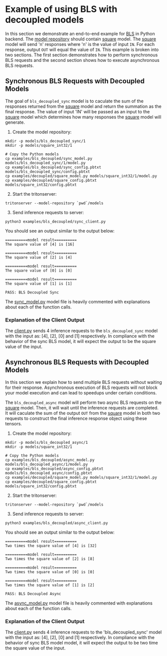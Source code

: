 <!--
# Copyright 2023, NVIDIA CORPORATION & AFFILIATES. All rights reserved.
#
# Redistribution and use in source and binary forms, with or without
# modification, are permitted provided that the following conditions
# are met:
#  * Redistributions of source code must retain the above copyright
#    notice, this list of conditions and the following disclaimer.
#  * Redistributions in binary form must reproduce the above copyright
#    notice, this list of conditions and the following disclaimer in the
#    documentation and/or other materials provided with the distribution.
#  * Neither the name of NVIDIA CORPORATION nor the names of its
#    contributors may be used to endorse or promote products derived
#    from this software without specific prior written permission.
#
# THIS SOFTWARE IS PROVIDED BY THE COPYRIGHT HOLDERS ``AS IS'' AND ANY
# EXPRESS OR IMPLIED WARRANTIES, INCLUDING, BUT NOT LIMITED TO, THE
# IMPLIED WARRANTIES OF MERCHANTABILITY AND FITNESS FOR A PARTICULAR
# PURPOSE ARE DISCLAIMED.  IN NO EVENT SHALL THE COPYRIGHT OWNER OR
# CONTRIBUTORS BE LIABLE FOR ANY DIRECT, INDIRECT, INCIDENTAL, SPECIAL,
# EXEMPLARY, OR CONSEQUENTIAL DAMAGES (INCLUDING, BUT NOT LIMITED TO,
# PROCUREMENT OF SUBSTITUTE GOODS OR SERVICES; LOSS OF USE, DATA, OR
# PROFITS; OR BUSINESS INTERRUPTION) HOWEVER CAUSED AND ON ANY THEORY
# OF LIABILITY, WHETHER IN CONTRACT, STRICT LIABILITY, OR TORT
# (INCLUDING NEGLIGENCE OR OTHERWISE) ARISING IN ANY WAY OUT OF THE USE
# OF THIS SOFTWARE, EVEN IF ADVISED OF THE POSSIBILITY OF SUCH DAMAGE.
-->

# Example of using BLS with decoupled models

In this section we demonstrate an end-to-end example for
[BLS](../../README.md#business-logic-scripting) in Python backend. The
[model repository](https://github.com/triton-inference-server/server/blob/main/docs/user_guide/model_repository.md)
should contain [square](../decoupled) model. The [square](../decoupled) model
will send 'n' responses where 'n' is the value of input `IN`. For each response,
output `OUT` will equal the value of `IN`. This example is broken into two
sections. The first section demonstrates how to perform synchronous BLS requests
and the second section shows how to execute asynchronous BLS requests.

## Synchronous BLS Requests with Decoupled Models

The goal of `bls_decoupled_sync` model is to caculate the sum of the responses
returned from the [square](../decoupled) model and return the summation as the final response. The value of input 'IN' will be passed as an input to the
[square](../decoupled) model which determines how many responses the
[square](../decoupled) model will generate.

1. Create the model repository:

```console
mkdir -p models/bls_decoupled_sync/1
mkdir -p models/square_int32/1

# Copy the Python models
cp examples/bls_decoupled/sync_model.py models/bls_decoupled_sync/1/model.py
cp examples/bls_decoupled/sync_config.pbtxt models/bls_decoupled_sync/config.pbtxt
cp examples/decoupled/square_model.py models/square_int32/1/model.py
cp examples/decoupled/square_config.pbtxt models/square_int32/config.pbtxt
```

2. Start the tritonserver:

```
tritonserver --model-repository `pwd`/models
```

3. Send inference requests to server:

```
python3 examples/bls_decoupled/sync_client.py
```

You should see an output similar to the output below:

```
==========model result==========
The square value of [4] is [16]

==========model result==========
The square value of [2] is [4]

==========model result==========
The square value of [0] is [0]

==========model result==========
The square value of [1] is [1]

PASS: BLS Decoupled Sync
```

The [sync_model.py](./sync_model.py) model file is heavily commented with
explanations about each of the function calls.

### Explanation of the Client Output

The [client.py](./sync_client.py) sends 4 inference requests to the
`bls_decoupled_sync` model with the input as: [4], [2], [0] and [1]
respectively. In compliance with the behavior of the sync BLS model,
it will expect the output to be the square value of the input.

## Asynchronous BLS Requests with Decoupled Models

In this section we explain how to send multiple BLS requests without waiting for
their response. Asynchronous execution of BLS requests will not block your
model execution and can lead to speedups under certain conditions.

The `bls_decoupled_async` model will perform two async BLS requests on the
[square](../decoupled) model. Then, it will wait until the inference requests
are completed. It will caculate the sum of the output `OUT` from the
[square](../decoupled) model in both two requests to construct the final
inference response object using these tensors.

1. Create the model repository:

```console
mkdir -p models/bls_decoupled_async/1
mkdir -p models/square_int32/1

# Copy the Python models
cp examples/bls_decoupled/async_model.py models/bls_decoupled_async/1/model.py
cp examples/bls_decoupled/async_config.pbtxt models/bls_decoupled_async/config.pbtxt
cp examples/decoupled/square_model.py models/square_int32/1/model.py
cp examples/decoupled/square_config.pbtxt models/square_int32/config.pbtxt
```

2. Start the tritonserver:

```
tritonserver --model-repository `pwd`/models
```

3. Send inference requests to server:

```
python3 examples/bls_decoupled/async_client.py
```

You should see an output similar to the output below:

```
==========model result==========
Two times the square value of [4] is [32]

==========model result==========
Two times the square value of [2] is [8]

==========model result==========
Two times the square value of [0] is [0]

==========model result==========
Two times the square value of [1] is [2]

PASS: BLS Decoupled Async
```

The [async_model.py](./async_model.py) model file is heavily commented with
explanations about each of the function calls.

### Explanation of the Client Output

The [client.py](./async_client.py) sends 4 inference requests to the
'bls_decoupled_sync' model with the input as: [4], [2], [0] and [1]
respectively. In compliance with the behavior of sync BLS model model,
it will expect the output to be two time the square value of the input.
